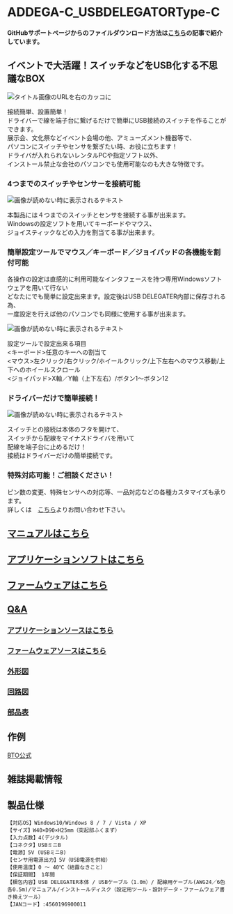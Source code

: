 # ADDEGA-C_USBDELEGATORType-C
#### GitHubサポートページからのファイルダウンロード方法は[こちら](https://bit-trade-one.co.jp/h2gh/)の記事で紹介しています。

## イベントで大活躍！スイッチなどをUSB化する不思議なBOX

![タイトル画像のURLを右のカッコに](https://bit-trade-one.co.jp/wp/wp-content/uploads/2014/03/20037a4c4bb49fae25387f5fb164b07b.png)

接続簡単、設置簡単！  
ドライバーで線を端子台に繋げるだけで簡単にUSB接続のスイッチを作ることができます。  
展示会、文化祭などイベント会場の他、アミューズメント機器等で、  
パソコンにスイッチやセンサを繋ぎたい時、お役に立ちます！  
ドライバが入れられないレンタルPCや指定ソフト以外、  
インストール禁止な会社のパソコンでも使用可能なのも大きな特徴です。

### 4つまでのスイッチやセンサーを接続可能

![画像が読めない時に表示されるテキスト](https://bit-trade-one.co.jp/wp/wp-content/uploads/2014/04/001_1-Pix.png)

本製品には４つまでのスイッチとセンサを接続する事が出来ます。  
Windowsの設定ソフトを用いてキーボードやマウス、  
ジョイスティックなどの入力を割当てる事が出来ます。

### 簡単設定ツールでマウス／キーボード／ジョイパッドの各機能を割付可能

各操作の設定は直感的に利用可能なインタフェースを持つ専用Windowsソフトウェアを用いて行ない  
どなたにでも簡単に設定出来ます。設定後はUSB DELEGATER内部に保存される為、  
一度設定を行えば他のパソコンでも同様に使用する事が出来ます。

![画像が読めない時に表示されるテキスト](https://bit-trade-one.co.jp/wp/wp-content/uploads/2014/04/P01-DELEGATOR_CT.png)

設定ツールで設定出来る項目  
<キーボード>任意のキーへの割当て  
<マウス>左クリック/右クリック/ホイールクリック/上下左右へのマウス移動/上下へのホイールスクロール  
<ジョイパッド>X軸／Y軸（上下左右）/ボタン1～ボタン12  

### ドライバーだけで簡単接続！

![画像が読めない時に表示されるテキスト](https://bit-trade-one.co.jp/wp/wp-content/uploads/2014/04/001_3-Pix1.png)

スイッチとの接続は本体のフタを開けて、  
スイッチから配線をマイナスドライバを用いて  
配線を端子台に止めるだけ！  
接続はドライバーだけの簡単接続です。

### 特殊対応可能！ご相談ください！

ピン数の変更、特殊センサへの対応等、一品対応などの各種カスタマイズも承ります。  
詳しくは　[こちら](https://bit-trade-one.co.jp/contactus/)よりお問い合わせ下さい。

## [マニュアルはこちら](https://github.com/bit-trade-one/AD00009-USB_DELEGATER/blob/master/Manual/AD00009_Manual.pdf)

## [アプリケーションソフトはこちら](https://github.com/bit-trade-one/AD00009-USB_DELEGATER/tree/master/App)  

## [ファームウェアはこちら](https://github.com/bit-trade-one/AD00009-USB_DELEGATER/tree/master/Firmware)

## [Q&A](https://github.com/bit-trade-one/AD00009-USB_DELEGATER/blob/master/FAQ.md)

### [アプリケーションソースはこちら](https://github.com/bit-trade-one/AD00009-USB_DELEGATER/tree/master/App_source)  

### [ファームウェアソースはこちら](https://github.com/bit-trade-one/AD00009-USB_DELEGATER/tree/master/Firmware_source)

### [外形図](https://github.com/bit-trade-one/AD00009-USB_DELEGATER/tree/master/Dimensions)

### [回路図](https://github.com/bit-trade-one/AD00009-USB_DELEGATER/blob/master/Schematics/AD00009_schematics.pdf)

### [部品表](https://github.com/bit-trade-one/AD00009-USB_DELEGATER/tree/master/Partslist)


## 作例

[BTO公式](https://bit-trade-one.co.jp/ad00009manual/)  

## 雑誌掲載情報


## 製品仕様
    【対応OS】Windows10/Windows 8 / 7 / Vista / XP
    【サイズ】W40×D90×H25mm（突起部ふくまず）
    【入力点数】4(デジタル)
    【コネクタ】USBミニB
    【電源】5V (USBミニB)
    【センサ用電源出力】5V（USB電源を供給）
    【使用温度】0 ～ 40℃（結露なきこと）
    【保証期間】 1年間
    【梱包内容】USB DELEGATER本体 / USBケーブル（1.0m）/ 配線用ケーブル(AWG24／6色 各0.5m)/マニュアル/インストールディスク（設定用ツール・設計データ・ファームウェア書き換えツール）
    【JANコード】:4560196900011
